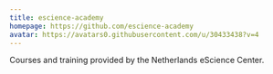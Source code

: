 ```yaml
---
title: escience-academy
homepage: https://github.com/escience-academy
avatar: https://avatars0.githubusercontent.com/u/30433438?v=4
---
```


Courses and training provided by the Netherlands eScience Center.

